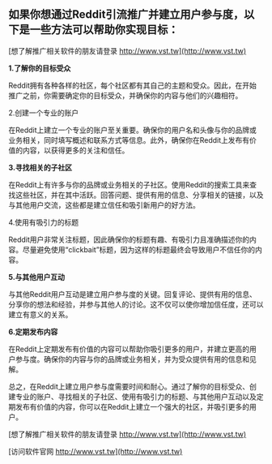 ## **如果你想通过Reddit引流推广并建立用户参与度，以下是一些方法可以帮助你实现目标：**

[想了解推广相关软件的朋友请登录 http://www.vst.tw](http://www.vst.tw)

**1.了解你的目标受众**

Reddit拥有各种各样的社区，每个社区都有其自己的主题和受众。因此，在开始推广之前，你需要确定你的目标受众，并确保你的内容与他们的兴趣相符。

2.创建一个专业的账户

在Reddit上建立一个专业的账户至关重要。确保你的用户名和头像与你的品牌或业务相关，同时填写概述和联系方式等信息。此外，确保你在Reddit上发布有价值的内容，以获得更多的关注和信任。

**3.寻找相关的子社区**

在Reddit上有许多与你的品牌或业务相关的子社区。使用Reddit的搜索工具来查找这些社区，并在其中活跃。回答问题、提供有用的信息、分享相关的链接，以及与其他用户交流，这些都是建立信任和吸引新用户的好方法。

4.使用有吸引力的标题

Reddit用户非常关注标题，因此确保你的标题有趣、有吸引力且准确描述你的内容。尽量避免使用“clickbait”标题，因为这样的标题最终会导致用户不信任你的内容。

**5.与其他用户互动**

与其他Reddit用户互动是建立用户参与度的关键。回复评论、提供有用的信息、分享你的想法和经验，并参与其他人的讨论。这不仅可以使你增加信任度，还可以建立有意义的关系。

**6.定期发布内容**

在Reddit上定期发布有价值的内容可以帮助你吸引更多的用户，并建立更高的用户参与度。确保你的内容与你的品牌或业务相关，并为受众提供有用的信息和见解。

总之，在Reddit上建立用户参与度需要时间和耐心。通过了解你的目标受众、创建专业的账户、寻找相关的子社区、使用有吸引力的标题、与其他用户互动以及定期发布有价值的内容，你可以在Reddit上建立一个强大的社区，并吸引更多的用户。

[想了解推广相关软件的朋友请登录 http://www.vst.tw](http://www.vst.tw)


[访问软件官网 http://www.vst.tw](http://www.vst.tw)
